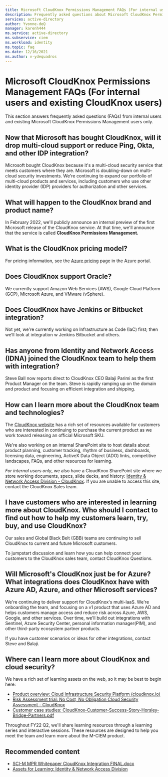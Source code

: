 ```yaml
---
title: Microsoft CloudKnox Permissions Management FAQs (For internal users and existing CloudKnox users)
description: Frequently asked questions about Microsoft CloudKnox Permissions Management
services: active-directory
author: Yvonne-deQ
manager: karenh444
ms.service: active-directory
ms.subservice: ciem
ms.workload: identity
ms.topic: faq
ms.date: 12/16/2021
ms.author: v-ydequadros
---
```



# Microsoft CloudKnox Permissions Management FAQs (For internal users and existing CloudKnox users)

This section answers frequently asked questions (FAQs) from internal users and existing Microsoft CloudKnox Permissions Management users only.

## Now that Microsoft has bought CloudKnox, will it drop multi-cloud support or reduce Ping, Okta, and other IDP integration?

Microsoft bought CloudKnox because it's a multi-cloud security service that meets customers where they are. Microsoft is doubling-down on multi-cloud security investments. We're continuing to expand our portfolio of multi-cloud products and services, including customers who use other identity provider (IDP) providers for authorization and other services. 

## What will happen to the CloudKnox brand and product name?

In February 2022, we'll publicly announce an internal preview of the first Microsoft release of the CloudKnox service. At that time, we'll announce that the service is called **CloudKnox Permissions Management.**

## What is the CloudKnox pricing model?

For pricing information, see the [Azure pricing](https://azure.microsoft.com/en-us/pricing/) page in the Azure portal.  

## Does CloudKnox support Oracle?

We currently support Amazon Web Services (AWS), Google Cloud Platform (GCP), Microsoft Azure, and VMware (vSphere).

## Does CloudKnox have Jenkins or Bitbucket integration?  

Not yet, we're currently working on Infrastructure as Code (IaC) first; then we’ll look at integration w Jenkins Bitbucket and others.

## Has anyone from Identity and Network Access (IDNA) joined the CloudKnox team to help them with integration?

Steve Ball now reports direct to CloudKnox CEO Balaji Parimi as the first Product Manager on the team. Steve is rapidly ramping up on the domain and product and focusing on efficient integration and shipping.

## How can I learn more about the CloudKnox team and technologies?

The [CloudKnox website](https://nam06.safelinks.protection.outlook.com/?url=https%3A%2F%2Fcloudknox.io%2Fwp-content%2Fuploads%2F2019%2F12%2FCloudKnox-Customer-Success-Story-Horsley-Bridge-Partners.pdf&data=04%7C01%7Cstevebal%40microsoft.com%7Ca98b4790ed7146eca57208d988ee444f%7C72f988bf86f141af91ab2d7cd011db47%7C1%7C0%7C637691379216326312%7CUnknown%7CTWFpbGZsb3d8eyJWIjoiMC4wLjAwMDAiLCJQIjoiV2luMzIiLCJBTiI6Ik1haWwiLCJXVCI6Mn0%3D%7C1000&sdata=D%2BIHpRNqA2d92rMn6RhOdo3LSXcSH7U4XxWUV9iqBXI%3D&reserved=0) has a rich set of resources available for customers who are interested in continuing to purchase the current product as we work toward releasing an official Microsoft SKU. 

We're also working on an internal SharePoint site to host details about product planning, customer tracking, rhythm of business, dashboards, licensing data, engineering, ActiveX Data Object (ADO) links, competitive landscapes, FAQs, and other resources for learning. 

*For internal users only*, we also have a CloudKnox SharePoint site where we store working documents, specs, slide decks, and history: [Identity & Network Access Division - CloudKnox](https://microsoft.sharepoint.com/teams/activedirectory/Active%20Directory%20Doc%20Library/Forms/AllItems.aspx?id=%2Fteams%2Factivedirectory%2FActive%20Directory%20Doc%20Library%2FCloudKnox&viewid=03b0247d%2D981b%2D46e6%2D8d18%2D9dfbbbd66353). If you are unable to access this site, contact the CloudKnox Sales team. 

## I have customers who are interested in learning more about CloudKnox. Who should I contact to find out how to help my customers learn, try, buy, and use CloudKnox? 

Our sales and Global Black Belt (GBB) teams are continuing to sell CloudKnox to current and future Microsoft customers. 

To jumpstart discussion and learn how you can help connect your customers to the CloudKnox sales team, contact CloudKnox Questions.
<!---Add link.--->

## Will Microsoft's CloudKnox just be for Azure? What integrations does CloudKnox have with Azure AD, Azure, and other Microsoft services?

We're continuing to deliver support for CloudKnox's multi-IaaS.  We're  onboarding the team, and focusing on a v1 product that uses Azure AD and helps customers manage access and reduce risk across Azure, AWS, Google, and other services.  Over time, we'll build out integrations with Sentinel, Azure Security Center, personal information manager(PIM), and other third-party ecosystem partner products.  

If you have customer scenarios or ideas for other integrations, contact Steve and Balaji.  

<!---## What is the plan for selling the Public Preview version to customers in Europe?--->

<!---Text to come.--->

## Where can I learn more about CloudKnox and cloud security?

We have a rich set of learning assets on the web, so it may be best to begin here:

- [Product overview: Cloud Infrastructure Security Platform (cloudknox.io)](https://nam06.safelinks.protection.outlook.com/?url=https%3A%2F%2Fcloudknox.io%2Fproducts-solutions%2F&data=04%7C01%7Cstevebal%40microsoft.com%7Ca98b4790ed7146eca57208d988ee444f%7C72f988bf86f141af91ab2d7cd011db47%7C1%7C0%7C637691379216326312%7CUnknown%7CTWFpbGZsb3d8eyJWIjoiMC4wLjAwMDAiLCJQIjoiV2luMzIiLCJBTiI6Ik1haWwiLCJXVCI6Mn0%3D%7C1000&sdata=6ullyIooctrv795SAt4VLteRAIcMUrez7Hs00zLScfY%3D&reserved=0)
- [Risk Assessment trial: No Cost, No Obligation Cloud Security Assessment - CloudKnox](https://nam06.safelinks.protection.outlook.com/?url=https%3A%2F%2Fcloudknox.io%2Frisk-assessment%2F&data=04%7C01%7Cstevebal%40microsoft.com%7Ca98b4790ed7146eca57208d988ee444f%7C72f988bf86f141af91ab2d7cd011db47%7C1%7C0%7C637691379216336270%7CUnknown%7CTWFpbGZsb3d8eyJWIjoiMC4wLjAwMDAiLCJQIjoiV2luMzIiLCJBTiI6Ik1haWwiLCJXVCI6Mn0%3D%7C1000&sdata=9hluz9JOhE%2BQ2XypUzaYu1erEbhVbd80QPNUtrXGp9g%3D&reserved=0)
- [Customer case studies: CloudKnox-Customer-Success-Story-Horsley-Bridge-Partners.pdf](https://nam06.safelinks.protection.outlook.com/?url=https%3A%2F%2Fcloudknox.io%2Fwp-content%2Fuploads%2F2019%2F12%2FCloudKnox-Customer-Success-Story-Horsley-Bridge-Partners.pdf&data=04%7C01%7Cstevebal%40microsoft.com%7Ca98b4790ed7146eca57208d988ee444f%7C72f988bf86f141af91ab2d7cd011db47%7C1%7C0%7C637691379216336270%7CUnknown%7CTWFpbGZsb3d8eyJWIjoiMC4wLjAwMDAiLCJQIjoiV2luMzIiLCJBTiI6Ik1haWwiLCJXVCI6Mn0%3D%7C1000&sdata=omFhGtkTrpnskXLrSI1kI4zeHvTq1Rw7D0wMaLNeuHE%3D&reserved=0)

Throughout FY22 Q2, we'll share learning resources through a learning series and interactive sessions. These resources are designed to help you meet the team and learn more about the M-CIEM product.

## Recommended content

- [SCI-M MPR Whitepaper CloudKnox Integration FINAL.docx](https://microsoft-my.sharepoint.com/:w:/p/kamurphy/ERHhzFpHjEpIqKjxDx6M_WUBk19tFY6DyxC58tQMXkKn-Q?e=QlruFS)
- [Assets for Learning: Identity & Network Access Division](https://microsoft.sharepoint.com/teams/activedirectory/Active%20Directory%20Doc%20Library/Forms/AllItems.aspx?id=%2Fteams%2Factivedirectory%2FActive%20Directory%20Doc%20Library%2FCloudKnox%2FAssets%20for%20Learning&viewid=03b0247d%2D981b%2D46e6%2D8d18%2D9dfbbbd66353)

<!---## Next steps--->